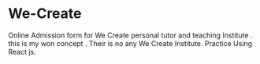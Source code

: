# We-Create
Online Admission form for We Create personal tutor and teaching Institute . this is my won concept . Their is no any We Create Institute. Practice Using React js.   
